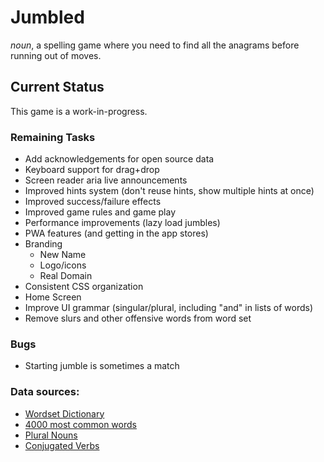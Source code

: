 # Jumbled

_noun_, a spelling game where you need to find all the anagrams before running out of moves.

## Current Status

This game is a work-in-progress.

### Remaining Tasks

- Add acknowledgements for open source data
- Keyboard support for drag+drop
- Screen reader aria live announcements
- Improved hints system (don't reuse hints, show multiple hints at once)
- Improved success/failure effects
- Improved game rules and game play
- Performance improvements (lazy load jumbles)
- PWA features (and getting in the app stores)
- Branding
  - New Name
  - Logo/icons
  - Real Domain
- Consistent CSS organization
- Home Screen
- Improve UI grammar (singular/plural, including "and" in lists of words)
- Remove slurs and other offensive words from word set

### Bugs

- Starting jumble is sometimes a match

### Data sources:

- [Wordset Dictionary](https://github.com/wordset/wordset-dictionary/tree/master/data)
- [4000 most common words](http://www.rupert.id.au/resources/4000-most-common-english-words-csv.csv)
- [Plural Nouns](https://github.com/djstrong/nouns-with-plurals/blob/master/noun.csv)
- [Conjugated Verbs](https://github.com/Drulac/English-Verbs-Conjugates/blob/master/verbs-conjugations.json)

